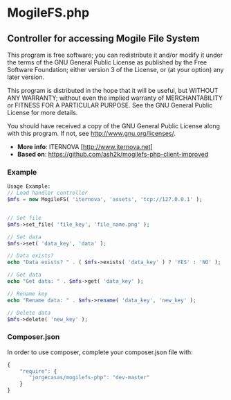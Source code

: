 # MogileFS.php
## Controller for accessing Mogile File System

This program is free software; you can redistribute it and/or modify
it under the terms of the GNU General Public License as published by
the Free Software Foundation; either version 3 of the License, or
(at your option) any later version.

This program is distributed in the hope that it will be useful,
but WITHOUT ANY WARRANTY; without even the implied warranty of
MERCHANTABILITY or FITNESS FOR A PARTICULAR PURPOSE.  See the
GNU General Public License for more details.

You should have received a copy of the GNU General Public License
along with this program.  If not, see <http://www.gnu.org/licenses/>.

* **More info**: ITERNOVA [http://www.iternova.net]
* **Based on**: https://github.com/ash2k/mogilefs-php-client-improved

### Example 

```php
Usage Example:
// Load handler controller
$mfs = new MogileFS( 'iternova', 'assets', 'tcp://127.0.0.1' );


// Set file
$mfs->set_file( 'file_key', 'file_name.png' );

// Set data
$mfs->set( 'data_key', 'data' );

// Data exists?
echo "Data exists? " . ( $mfs->exists( 'data_key' ) ? 'YES' : 'NO' );

// Get data
echo "Get data: " . $mfs->get( 'data_key' );

// Rename key
echo "Rename data: " . $mfs->rename( 'data_key', 'new_key' );

// Delete data
$mfs->delete( 'new_key' );
```

### Composer.json
In order to use composer, complete your composer.json file with:
```js
{
    "require": {
       "jorgecasas/mogilefs-php": "dev-master"
    }
}
```